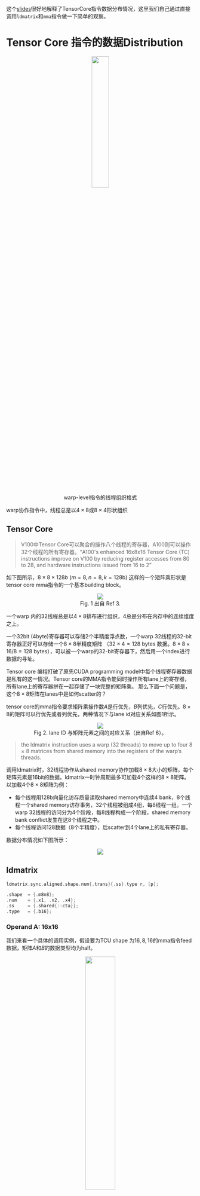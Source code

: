 这个[slides](https://developer.download.nvidia.com/video/gputechconf/gtc/2020/presentations/s21745-developing-cuda-kernels-to-push-tensor-cores-to-the-absolute-limit-on-nvidia-a100.pdf)很好地解释了TensorCore指令数据分布情况，这里我们自己通过直接调用`ldmatrix`和`mma`指令做一下简单的观察。

# Tensor Core 指令的数据Distribution

<p align="center">
<img src="figures/thread_organization.png" width=30%><br>
warp-level指令的线程组织格式
</p>

warp协作指令中，线程总是以$4\times 8$或$8 \times 4$形状组织


## Tensor Core

>V100中Tensor Core可以聚合的操作八个线程的寄存器，A100则可以操作32个线程的所有寄存器。“A100's enhanced 16x8x16 Tensor Core (TC) instructions improve on V100 by reducing register accesses from 80 to 28, and hardware instructions issued from 16 to 2”

如下图所示，$8 \times 8 \times 128b$ ($m = 8, n = 8, k = 128 \text{b}$) 这样的一个矩阵乘形状是tensor core mma指令的一个基本building block。
 
<p align="center">
<img src="figures/tensor-core-fundamental-shape.png"><br>
Fig. 1 出自 Ref 3.
</p>

一个warp 内的32线程总是以$4 \times 8$排布进行组织，$4$总是分布在内存中的连续维度之上。

一个$32\text{bit}\ (4 \text{byte})$寄存器可以存储2个半精度浮点数，一个warp 32线程的32-bit寄存器正好可以存储一个$8 \times 8$半精度矩阵 （$32 \times 4 = 128 \ \text{bytes}$ 数据。$8 \times 8 \times 16 / 8 = 128 \ \text{bytes}$），可以被一个warp的32-bit寄存器下，然后用一个index进行数据的寻址。

Tensor core 编程打破了原先CUDA programming model中每个线程寄存器数据是私有的这一情况。Tensor core的MMA指令能同时操作所有lane上的寄存器，所有lane上的寄存器拼在一起存储了一块完整的矩阵乘。
那么下面一个问题是，这个$8 \times 8$矩阵在lanes中是如何scatter的？

tensor core的mma指令要求矩阵乘操作数$A$是行优先，$B$列优先，$C$行优先。$8 \times 8$的矩阵可以行优先或者列优先，两种情况下与lane id对应关系如图1所示。

<p align="center">
<img src="figures/ldmatrix1.png"><br>
Fig 2. lane ID 与矩阵元素之间的对应关系（出自Ref 6）。
</p>

>the ldmatrix instruction uses a warp (32 threads) to move up to four 8 × 8 matrices from shared memory into the registers of the warp’s threads.

调用ldmatrix时，32线程协作从shared memory协作加载$8\times8$大小的矩阵，每个矩阵元素是16bit的数据。ldmatrix一时钟周期最多可加载4个这样的$8 \times 8$矩阵。以加载4个$8 \times 8$矩阵为例：
- 每个线程用128b向量化访存质量读取shared memory中连续4 bank，8个线程一个shared memory访存事务，32个线程被组成4组，每8线程一组。一个warp 32线程的访问分为4个阶段，每8线程构成一个阶段，shared memory bank conflict发生在这8个线程之中。
- 每个线程访问128数据（8个半精度），后scatter到4个lane上的私有寄存器。

数据分布情况如下图所示：

<p align="center">
<img src="figures/ldmatrix3.png">
</p>

## ldmatrix

```c++
ldmatrix.sync.aligned.shape.num{.trans}{.ss}.type r, [p];

.shape  = {.m8n8};
.num    = {.x1, .x2, .x4};
.ss     = {.shared{::cta}};
.type   = {.b16};
```

### Operand A: 16x16

我们来看一个具体的调用实例，假设要为TCU shape 为$16,8,16$的mma指令feed数据，矩阵$A$和$B$的数据类型均为half。
<p align="center">
<img src="figures/mma_16_8_16.png" width=40%><br>
A是16x16的半精度矩阵，ldmatrix一个数据 tile大小是8x8，需要4个这样的基础tile。
</p>

```c++
asm volatile(
     "ldmatrix.sync.aligned.x4.m8n8.shared.b16 {%0, %1, %2, %3}, [%4];\n"
     : "=r"(RA[0]), "=r"(RA[1]), "=r"(RA[2]), "=r"(RA[3])
     : "r"(A_smem_lane_addr));
```

```text
0: 0, 1, 128, 129, 8, 9, 136, 137
1: 2, 3, 130, 131, 10, 11, 138, 139
2: 4, 5, 132, 133, 12, 13, 140, 141
3: 6, 7, 134, 135, 14, 15, 142, 143
4: 16, 17, 144, 145, 24, 25, 152, 153
5: 18, 19, 146, 147, 26, 27, 154, 155
6: 20, 21, 148, 149, 28, 29, 156, 157
7: 22, 23, 150, 151, 30, 31, 158, 159
8: 32, 33, 160, 161, 40, 41, 168, 169
9: 34, 35, 162, 163, 42, 43, 170, 171
10: 36, 37, 164, 165, 44, 45, 172, 173
11: 38, 39, 166, 167, 46, 47, 174, 175
12: 48, 49, 176, 177, 56, 57, 184, 185
13: 50, 51, 178, 179, 58, 59, 186, 187
14: 52, 53, 180, 181, 60, 61, 188, 189
15: 54, 55, 182, 183, 62, 63, 190, 191
16: 64, 65, 192, 193, 72, 73, 200, 201
17: 66, 67, 194, 195, 74, 75, 202, 203
18: 68, 69, 196, 197, 76, 77, 204, 205
19: 70, 71, 198, 199, 78, 79, 206, 207
20: 80, 81, 208, 209, 88, 89, 216, 217
21: 82, 83, 210, 211, 90, 91, 218, 219
22: 84, 85, 212, 213, 92, 93, 220, 221
23: 86, 87, 214, 215, 94, 95, 222, 223
24: 96, 97, 224, 225, 104, 105, 232, 233
25: 98, 99, 226, 227, 106, 107, 234, 235
26: 100, 101, 228, 229, 108, 109, 236, 237
27: 102, 103, 230, 231, 110, 111, 238, 239
28: 112, 113, 240, 241, 120, 121, 248, 249
29: 114, 115, 242, 243, 122, 123, 250, 251
30: 116, 117, 244, 245, 124, 125, 252, 253
31: 118, 119, 246, 247, 126, 127, 254, 255
```

<p align="center">
<img src="figures/ldmatrix_a.png" width=90%>
</p>

### Operand B: 16x8

```text
[0]: 0, 1, 8, 9
[1]: 2, 3, 10, 11
[2]: 4, 5, 12, 13
[3]: 6, 7, 14, 15
[4]: 16, 17, 24, 25
[5]: 18, 19, 26, 27
[6]: 20, 21, 28, 29
[7]: 22, 23, 30, 31
[8]: 32, 33, 40, 41
[9]: 34, 35, 42, 43
[10]: 36, 37, 44, 45
[11]: 38, 39, 46, 47
[12]: 48, 49, 56, 57
[13]: 50, 51, 58, 59
[14]: 52, 53, 60, 61
[15]: 54, 55, 62, 63
[16]: 64, 65, 72, 73
[17]: 66, 67, 74, 75
[18]: 68, 69, 76, 77
[19]: 70, 71, 78, 79
[20]: 80, 81, 88, 89
[21]: 82, 83, 90, 91
[22]: 84, 85, 92, 93
[23]: 86, 87, 94, 95
[24]: 96, 97, 104, 105
[25]: 98, 99, 106, 107
[26]: 100, 101, 108, 109
[27]: 102, 103, 110, 111
[28]: 112, 113, 120, 121
[29]: 114, 115, 122, 123
[30]: 116, 117, 124, 125
[31]: 118, 119, 126, 127
```

<p align="center">
<img src="figures/ldmatrix_b.png" width=60%>
</p>

## mma

```text
[0]: 0.12, 0.32, 1.66, 5.13
[1]: 0.51, 0.70, 8.59, 12.06
[2]: 0.89, 1.08, 15.54, 19.00
[3]: 1.28, 1.47, 22.47, 25.94
[4]: 0.32, 0.92, 1.85, 5.73
[5]: 1.52, 2.12, 9.61, 13.48
[6]: 2.72, 3.32, 17.36, 21.25
[7]: 3.93, 4.53, 25.12, 29.00
[8]: 0.51, 1.52, 2.04, 6.33
[9]: 2.53, 3.54, 10.62, 14.91
[10]: 4.55, 5.56, 19.20, 23.48
[11]: 6.57, 7.59, 27.77, 32.06
[12]: 0.70, 2.12, 2.24, 6.93
[13]: 3.54, 4.96, 11.63, 16.33
[14]: 6.38, 7.80, 21.03, 25.72
[15]: 9.22, 10.64, 30.42, 35.12
[16]: 0.89, 2.72, 2.43, 7.54
[17]: 4.55, 6.38, 12.64, 17.75
[18]: 8.21, 10.04, 22.86, 27.97
[19]: 11.88, 13.70, 33.06, 38.16
[20]: 1.08, 3.32, 2.62, 8.13
[21]: 5.56, 7.80, 13.66, 19.17
[22]: 10.04, 12.28, 24.69, 30.20
[23]: 14.52, 16.77, 35.72, 41.25
[24]: 1.28, 3.93, 2.81, 8.74
[25]: 6.57, 9.22, 14.66, 20.59
[26]: 11.88, 14.52, 26.52, 32.44
[27]: 17.17, 19.81, 38.38, 44.31
[28]: 1.47, 4.53, 3.00, 9.34
[29]: 7.59, 10.64, 15.68, 22.00
[30]: 13.70, 16.77, 28.34, 34.69
[31]: 19.81, 22.89, 41.03, 47.34
MM ref:
[0]:    0.12, 0.32, 0.51, 0.70, 0.89, 1.08, 1.28, 1.47
[1]:    0.32, 0.92, 1.52, 2.12, 2.72, 3.32, 3.93, 4.53
[2]:    0.51, 1.52, 2.53, 3.54, 4.55, 5.56, 6.57, 7.59
[3]:    0.70, 2.12, 3.54, 4.96, 6.38, 7.80, 9.22, 10.64
[4]:    0.89, 2.72, 4.55, 6.38, 8.21, 10.04, 11.87, 13.71
[5]:    1.08, 3.32, 5.56, 7.80, 10.04, 12.28, 14.52, 16.76
[6]:    1.28, 3.93, 6.57, 9.22, 11.87, 14.52, 17.17, 19.82
[7]:    1.47, 4.53, 7.59, 10.64, 13.71, 16.76, 19.82, 22.88
[8]:    1.66, 5.13, 8.60, 12.07, 15.54, 19.00, 22.47, 25.94
[9]:    1.85, 5.73, 9.61, 13.49, 17.37, 21.24, 25.12, 29.00
[10]:   2.04, 6.33, 10.62, 14.91, 19.20, 23.48, 27.77, 32.06
[11]:   2.24, 6.93, 11.63, 16.33, 21.03, 25.72, 30.42, 35.12
[12]:   2.43, 7.54, 12.64, 17.75, 22.86, 27.96, 33.07, 38.18
[13]:   2.62, 8.14, 13.65, 19.17, 24.69, 30.20, 35.72, 41.24
[14]:   2.81, 8.74, 14.66, 20.59, 26.52, 32.44, 38.37, 44.30
[15]:   3.00, 9.34, 15.68, 22.01, 28.35, 34.68, 41.02, 47.36
```

<p align="center">
<img src="figures/mma-overall.png" width=60%>
</p>

# Reference

1. [ldmatrix PTX](https://docs.nvidia.com/cuda/parallel-thread-execution/index.html#warp-level-matrix-instructions-ldmatrix)
1. [swizzling modes](https://docs.nvidia.com/cuda/parallel-thread-execution/index.html#swizzling-modes)
1. [Nvidia Tensor Core-CUDA HGEMM Advanced Optimization](https://bruce-lee-ly.medium.com/nvidia-tensor-core-cuda-hgemm-advanced-optimization-5a17eb77dd85)
1. [DEVELOPING CUDA KERNELS TO PUSH TENSOR CORES TO THE ABSOLUTE LIMIT ON NVIDIA A100](https://developer.download.nvidia.com/video/gputechconf/gtc/2020/presentations/s21745-developing-cuda-kernels-to-push-tensor-cores-to-the-absolute-limit-on-nvidia-a100.pdf)
1. https://github.com/nicolaswilde/cuda-tensorcore-hgemm/tree/master
1. [Warp-level matrix load instruction: ldmatrix](https://docs.nvidia.com/cuda/parallel-thread-execution/index.html#warp-level-matrix-instructions-ldmatrix)
1. [Demystifying Tensor Cores to Optimize Half-Precision Matrix Multiply](https://www.cse.ust.hk/~weiwa/papers/yan-ipdps20.pdf)
1. [NVIDIA A100 Tensor Core GPU Architecture](https://images.nvidia.com/aem-dam/en-zz/Solutions/data-center/nvidia-ampere-architecture-whitepaper.pdf#cid=_pa-srch-baid_zh-cn)
1. https://www.zhihu.com/question/587780273/answer/2929756314
